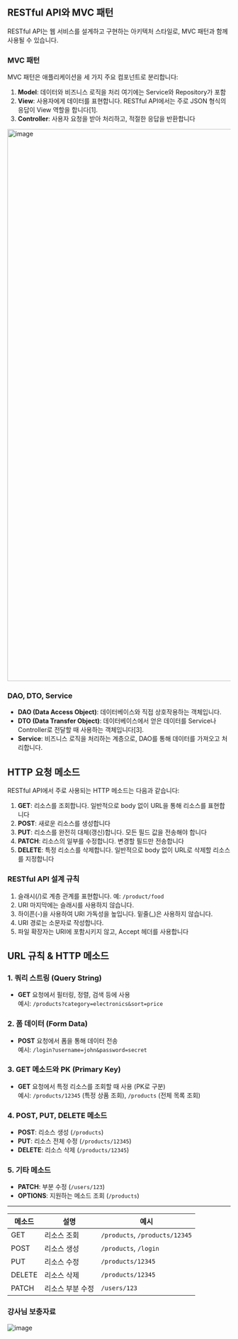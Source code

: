 ## RESTful API와 MVC 패턴

RESTful API는 웹 서비스를 설계하고 구현하는 아키텍처 스타일로, MVC 패턴과 함께 사용될 수 있습니다.

### MVC 패턴

MVC 패턴은 애플리케이션을 세 가지 주요 컴포넌트로 분리합니다:

1. **Model**: 데이터와 비즈니스 로직을 처리
   여기에는 Service와 Repository가 포함
2. **View**: 사용자에게 데이터를 표현합니다. RESTful API에서는 주로 JSON 형식의 응답이 View 역할을 합니다[1].
3. **Controller**: 사용자 요청을 받아 처리하고, 적절한 응답을 반환합니다

<img width="1244" alt="image" src="https://github.com/user-attachments/assets/7aae56d3-506e-4312-9524-3dca1476dc97" />

### DAO, DTO, Service

- **DAO (Data Access Object)**: 데이터베이스와 직접 상호작용하는 객체입니다.
- **DTO (Data Transfer Object)**: 데이터베이스에서 얻은 데이터를 Service나 Controller로 전달할 때 사용하는 객체입니다[3].
- **Service**: 비즈니스 로직을 처리하는 계층으로, DAO를 통해 데이터를 가져오고 처리합니다.

## HTTP 요청 메소드

RESTful API에서 주로 사용되는 HTTP 메소드는 다음과 같습니다:

1. **GET**: 리소스를 조회합니다. 일반적으로 body 없이 URL을 통해 리소스를 표현합니다
2. **POST**: 새로운 리소스를 생성합니다
3. **PUT**: 리소스를 완전히 대체(갱신)합니다. 모든 필드 값을 전송해야 합니다
4. **PATCH**: 리소스의 일부를 수정합니다. 변경할 필드만 전송합니다
5. **DELETE**: 특정 리소스를 삭제합니다. 일반적으로 body 없이 URL로 삭제할 리소스를 지정합니다

### RESTful API 설계 규칙

1. 슬래시(/)로 계층 관계를 표현합니다. 예: `/product/food`
2. URI 마지막에는 슬래시를 사용하지 않습니다.
3. 하이픈(-)을 사용하여 URI 가독성을 높입니다. 밑줄(\_)은 사용하지 않습니다.
4. URI 경로는 소문자로 작성합니다.
5. 파일 확장자는 URI에 포함시키지 않고, Accept 헤더를 사용합니다

## URL 규칙 & HTTP 메소드

### 1. **쿼리 스트링 (Query String)**

- **GET** 요청에서 필터링, 정렬, 검색 등에 사용  
  예시: `/products?category=electronics&sort=price`

### 2. **폼 데이터 (Form Data)**

- **POST** 요청에서 폼을 통해 데이터 전송  
  예시: `/login?username=john&password=secret`

### 3. **GET 메소드와 PK (Primary Key)**

- **GET** 요청에서 특정 리소스를 조회할 때 사용 (PK로 구분)  
  예시: `/products/12345` (특정 상품 조회), `/products` (전체 목록 조회)

### 4. **POST, PUT, DELETE 메소드**

- **POST**: 리소스 생성 (`/products`)
- **PUT**: 리소스 전체 수정 (`/products/12345`)
- **DELETE**: 리소스 삭제 (`/products/12345`)

### 5. **기타 메소드**

- **PATCH**: 부분 수정 (`/users/123`)
- **OPTIONS**: 지원하는 메소드 조회 (`/products`)

---

| 메소드 | 설명             | 예시                           |
| ------ | ---------------- | ------------------------------ |
| GET    | 리소스 조회      | `/products`, `/products/12345` |
| POST   | 리소스 생성      | `/products`, `/login`          |
| PUT    | 리소스 수정      | `/products/12345`              |
| DELETE | 리소스 삭제      | `/products/12345`              |
| PATCH  | 리소스 부분 수정 | `/users/123`                   |

### 강사님 보충자료 
![image](https://github.com/user-attachments/assets/4443d70f-70f9-43d5-a2a6-5907d4f83c73)


